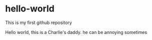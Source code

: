 # hello-world
This is my first github repository 

Hello world, this is a Charlie's daddy. he can be annoying sometimes

